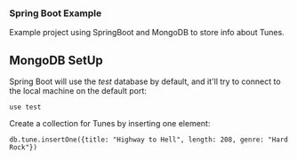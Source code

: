 ### Spring Boot Example

Example project using SpringBoot and MongoDB to store info about Tunes.

## MongoDB SetUp

Spring Boot will use the *test* database by default, and it'll try to connect to the local machine on the default port:

`use test`

Create a collection for Tunes by inserting one element:

`db.tune.insertOne({title: "Highway to Hell", length: 208, genre: "Hard Rock"})`